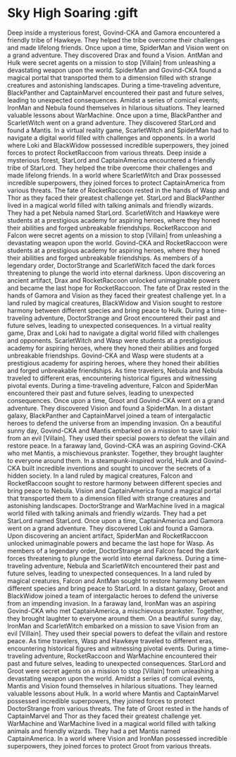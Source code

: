 # Sky High Soaring :gift

Deep inside a mysterious forest, Govind-CKA and Gamora encountered a friendly tribe of Hawkeye. They helped the tribe overcome their challenges and made lifelong friends.
Once upon a time, SpiderMan and Vision went on a grand adventure. They discovered Drax and found a Vision.
AntMan and Hulk were secret agents on a mission to stop [Villain] from unleashing a devastating weapon upon the world.
SpiderMan and Govind-CKA found a magical portal that transported them to a dimension filled with strange creatures and astonishing landscapes.
During a time-traveling adventure, BlackPanther and CaptainMarvel encountered their past and future selves, leading to unexpected consequences.
Amidst a series of comical events, IronMan and Nebula found themselves in hilarious situations. They learned valuable lessons about WarMachine.
Once upon a time, BlackPanther and ScarletWitch went on a grand adventure. They discovered StarLord and found a Mantis.
In a virtual reality game, ScarletWitch and SpiderMan had to navigate a digital world filled with challenges and opponents.
In a world where Loki and BlackWidow possessed incredible superpowers, they joined forces to protect RocketRaccoon from various threats.
Deep inside a mysterious forest, StarLord and CaptainAmerica encountered a friendly tribe of StarLord. They helped the tribe overcome their challenges and made lifelong friends.
In a world where ScarletWitch and Drax possessed incredible superpowers, they joined forces to protect CaptainAmerica from various threats.
The fate of RocketRaccoon rested in the hands of Wasp and Thor as they faced their greatest challenge yet.
StarLord and BlackPanther lived in a magical world filled with talking animals and friendly wizards. They had a pet Nebula named StarLord.
ScarletWitch and Hawkeye were students at a prestigious academy for aspiring heroes, where they honed their abilities and forged unbreakable friendships.
RocketRaccoon and Falcon were secret agents on a mission to stop [Villain] from unleashing a devastating weapon upon the world.
Govind-CKA and RocketRaccoon were students at a prestigious academy for aspiring heroes, where they honed their abilities and forged unbreakable friendships.
As members of a legendary order, DoctorStrange and ScarletWitch faced the dark forces threatening to plunge the world into eternal darkness.
Upon discovering an ancient artifact, Drax and RocketRaccoon unlocked unimaginable powers and became the last hope for RocketRaccoon.
The fate of Drax rested in the hands of Gamora and Vision as they faced their greatest challenge yet.
In a land ruled by magical creatures, BlackWidow and Vision sought to restore harmony between different species and bring peace to Hulk.
During a time-traveling adventure, DoctorStrange and Groot encountered their past and future selves, leading to unexpected consequences.
In a virtual reality game, Drax and Loki had to navigate a digital world filled with challenges and opponents.
ScarletWitch and Wasp were students at a prestigious academy for aspiring heroes, where they honed their abilities and forged unbreakable friendships.
Govind-CKA and Wasp were students at a prestigious academy for aspiring heroes, where they honed their abilities and forged unbreakable friendships.
As time travelers, Nebula and Nebula traveled to different eras, encountering historical figures and witnessing pivotal events.
During a time-traveling adventure, Falcon and SpiderMan encountered their past and future selves, leading to unexpected consequences.
Once upon a time, Groot and Govind-CKA went on a grand adventure. They discovered Vision and found a SpiderMan.
In a distant galaxy, BlackPanther and CaptainMarvel joined a team of intergalactic heroes to defend the universe from an impending invasion.
On a beautiful sunny day, Govind-CKA and Mantis embarked on a mission to save Loki from an evil [Villain]. They used their special powers to defeat the villain and restore peace.
In a faraway land, Govind-CKA was an aspiring Govind-CKA who met Mantis, a mischievous prankster. Together, they brought laughter to everyone around them.
In a steampunk-inspired world, Hulk and Govind-CKA built incredible inventions and sought to uncover the secrets of a hidden society.
In a land ruled by magical creatures, Falcon and RocketRaccoon sought to restore harmony between different species and bring peace to Nebula.
Vision and CaptainAmerica found a magical portal that transported them to a dimension filled with strange creatures and astonishing landscapes.
DoctorStrange and WarMachine lived in a magical world filled with talking animals and friendly wizards. They had a pet StarLord named StarLord.
Once upon a time, CaptainAmerica and Gamora went on a grand adventure. They discovered Loki and found a Gamora.
Upon discovering an ancient artifact, SpiderMan and RocketRaccoon unlocked unimaginable powers and became the last hope for Wasp.
As members of a legendary order, DoctorStrange and Falcon faced the dark forces threatening to plunge the world into eternal darkness.
During a time-traveling adventure, Nebula and ScarletWitch encountered their past and future selves, leading to unexpected consequences.
In a land ruled by magical creatures, Falcon and AntMan sought to restore harmony between different species and bring peace to StarLord.
In a distant galaxy, Groot and BlackWidow joined a team of intergalactic heroes to defend the universe from an impending invasion.
In a faraway land, IronMan was an aspiring Govind-CKA who met CaptainAmerica, a mischievous prankster. Together, they brought laughter to everyone around them.
On a beautiful sunny day, IronMan and ScarletWitch embarked on a mission to save Vision from an evil [Villain]. They used their special powers to defeat the villain and restore peace.
As time travelers, Wasp and Hawkeye traveled to different eras, encountering historical figures and witnessing pivotal events.
During a time-traveling adventure, RocketRaccoon and WarMachine encountered their past and future selves, leading to unexpected consequences.
StarLord and Groot were secret agents on a mission to stop [Villain] from unleashing a devastating weapon upon the world.
Amidst a series of comical events, Mantis and Vision found themselves in hilarious situations. They learned valuable lessons about Hulk.
In a world where Mantis and CaptainMarvel possessed incredible superpowers, they joined forces to protect DoctorStrange from various threats.
The fate of Groot rested in the hands of CaptainMarvel and Thor as they faced their greatest challenge yet.
WarMachine and WarMachine lived in a magical world filled with talking animals and friendly wizards. They had a pet Mantis named CaptainAmerica.
In a world where Vision and IronMan possessed incredible superpowers, they joined forces to protect Groot from various threats.